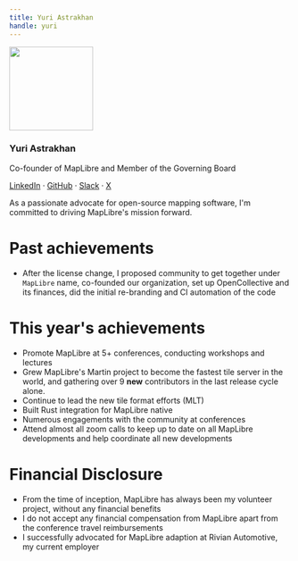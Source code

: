 ```yaml
---
title: Yuri Astrakhan
handle: yuri
---
```


<div class="text-center mb-5">
    <img
        src="https://avatars.githubusercontent.com/u/1641515?v=4"
        width="150"
        class="rounded-circle mt-3"
    />
    <h3 class="m-3">Yuri Astrakhan</h3>
    <p>Co-founder of MapLibre and Member of the Governing Board</p>
    <p><a href="https://www.linkedin.com/in/yurik/">LinkedIn</a> · <a href="https://github.com/nyurik">GitHub</a> · <a href="https://osmus.slack.com/team/UD83BMK5W">Slack</a> · <a href="https://twitter.com/nyuriks">X</a>
</div>

As a passionate advocate for open-source mapping software, I'm committed to driving MapLibre's mission forward.

# Past achievements

- After the license change, I proposed community to get together under `MapLibre` name, co-founded our organization, set up OpenCollective and its finances, did the initial re-branding and CI automation of the code

# This year's achievements

- Promote MapLibre at 5+ conferences, conducting workshops and lectures
- Grew MapLibre's Martin project to become the fastest tile server in the world, and gathering over 9 **new** contributors in the last release cycle alone.
- Continue to lead the new tile format efforts (MLT)
- Built Rust integration for MapLibre native
- Numerous engagements with the community at conferences
- Attend almost all zoom calls to keep up to date on all MapLibre developments and help coordinate all new developments

# Financial Disclosure

- From the time of inception, MapLibre has always been my volunteer project, without any financial benefits
- I do not accept any financial compensation from MapLibre apart from the conference travel reimbursements
- I successfully advocated for MapLibre adaption at Rivian Automotive, my current employer
